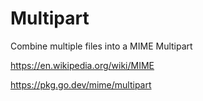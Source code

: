 # Multipart
Combine multiple files into a MIME Multipart

https://en.wikipedia.org/wiki/MIME

https://pkg.go.dev/mime/multipart
